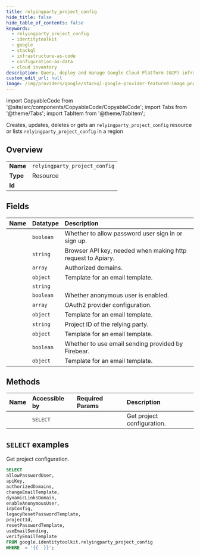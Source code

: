 ```yaml
---
title: relyingparty_project_config
hide_title: false
hide_table_of_contents: false
keywords:
  - relyingparty_project_config
  - identitytoolkit
  - google
  - stackql
  - infrastructure-as-code
  - configuration-as-data
  - cloud inventory
description: Query, deploy and manage Google Cloud Platform (GCP) infrastructure and resources using SQL
custom_edit_url: null
image: /img/providers/google/stackql-google-provider-featured-image.png
---
```


import CopyableCode from '@site/src/components/CopyableCode/CopyableCode';
import Tabs from '@theme/Tabs';
import TabItem from '@theme/TabItem';

Creates, updates, deletes or gets an <code>relyingparty_project_config</code> resource or lists <code>relyingparty_project_config</code> in a region

## Overview
<table><tbody>
<tr><td><b>Name</b></td><td><code>relyingparty_project_config</code></td></tr>
<tr><td><b>Type</b></td><td>Resource</td></tr>
<tr><td><b>Id</b></td><td><CopyableCode code="google.identitytoolkit.relyingparty_project_config" /></td></tr>
</tbody></table>

## Fields
| Name | Datatype | Description |
|:-----|:---------|:------------|
| <CopyableCode code="allowPasswordUser" /> | `boolean` | Whether to allow password user sign in or sign up. |
| <CopyableCode code="apiKey" /> | `string` | Browser API key, needed when making http request to Apiary. |
| <CopyableCode code="authorizedDomains" /> | `array` | Authorized domains. |
| <CopyableCode code="changeEmailTemplate" /> | `object` | Template for an email template. |
| <CopyableCode code="dynamicLinksDomain" /> | `string` |  |
| <CopyableCode code="enableAnonymousUser" /> | `boolean` | Whether anonymous user is enabled. |
| <CopyableCode code="idpConfig" /> | `array` | OAuth2 provider configuration. |
| <CopyableCode code="legacyResetPasswordTemplate" /> | `object` | Template for an email template. |
| <CopyableCode code="projectId" /> | `string` | Project ID of the relying party. |
| <CopyableCode code="resetPasswordTemplate" /> | `object` | Template for an email template. |
| <CopyableCode code="useEmailSending" /> | `boolean` | Whether to use email sending provided by Firebear. |
| <CopyableCode code="verifyEmailTemplate" /> | `object` | Template for an email template. |

## Methods
| Name | Accessible by | Required Params | Description |
|:-----|:--------------|:----------------|:------------|
| <CopyableCode code="get_project_config" /> | `SELECT` | <CopyableCode code="" /> | Get project configuration. |

## `SELECT` examples

Get project configuration.

```sql
SELECT
allowPasswordUser,
apiKey,
authorizedDomains,
changeEmailTemplate,
dynamicLinksDomain,
enableAnonymousUser,
idpConfig,
legacyResetPasswordTemplate,
projectId,
resetPasswordTemplate,
useEmailSending,
verifyEmailTemplate
FROM google.identitytoolkit.relyingparty_project_config
WHERE  = '{{  }}'; 
```
